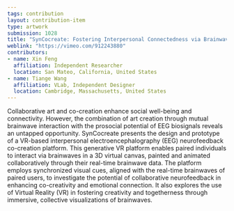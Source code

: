 ```yaml
---
tags: contribution
layout: contribution-item
type: artwork
submission: 1028
title: "SynCocreate: Fostering Interpersonal Connectedness via Brainwave-Driven Co-creation in Virtual Reality"
weblink: "https://vimeo.com/912243880"
contributors: 
- name: Xin Feng
  affiliation: Independent Researcher
  location: San Mateo, California, United States
- name: Tiange Wang
  affiliation: VLab, Independent Designer
  location: Cambridge, Massachusetts, United States
---
```


Collaborative art and co-creation enhance social well-being and
connectivity. However, the combination of art creation through mutual
brainwave interaction with the prosocial potential of EEG biosignals
reveals an untapped opportunity. SynCocreate presents the design and
prototype of a VR-based interpersonal electroencephalography (EEG)
neurofeedback co-creation platform. This generative VR platform enables
paired individuals to interact via brainwaves in a 3D virtual canvas,
painted and animated collaboratively through their real-time brainwave
data. The platform employs synchronized visual cues, aligned with the
real-time brainwaves of paired users, to investigate the potential of
collaborative neurofeedback in enhancing co-creativity and emotional
connection. It also explores the use of Virtual Reality (VR) in
fostering creativity and togetherness through immersive, collective
visualizations of brainwaves.

